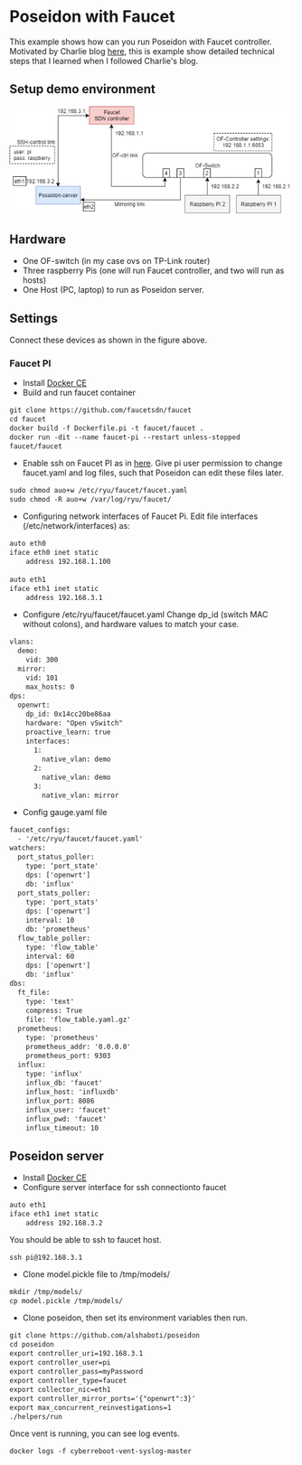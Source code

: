 # Poseidon with Faucet
This example shows how can you run Poseidon with Faucet controller. 
Motivated by Charlie blog [here](https://blog.cyberreboot.org/building-a-software-defined-network-with-raspberry-pis-and-a-zodiac-fx-switch-97184032cdc1),
this is example show detailed technical steps that I learned when I followed Charlie's blog. 
## Setup demo environment 
![alt text](./Poseidon_Faucet.png "Demo setup architecture")
## Hardware
- One OF-switch (in my case ovs on TP-Link router) 
- Three raspberry Pis (one will run Faucet controller, and two will run as hosts)
- One Host (PC, laptop) to run as Poseidon server. 
## Settings
Connect these devices as shown in the figure above.
### Faucet PI
- Install [Docker CE](https://docs.docker.com/engine/installation/linux/docker-ce/debian/) 
- Build and run faucet container
```
git clone https://github.com/faucetsdn/faucet
cd faucet
docker build -f Dockerfile.pi -t faucet/faucet .
docker run -dit --name faucet-pi --restart unless-stopped faucet/faucet
```
- Enable ssh on Faucet PI as in [here](https://www.raspberrypi.org/documentation/remote-access/ssh/). Give pi user permission to change faucet.yaml and log files, such that Poseidon can edit these files later. 
```
sudo chmod auo+w /etc/ryu/faucet/faucet.yaml
sudo chmod -R auo+w /var/log/ryu/faucet/
```
- Configuring network interfaces of Faucet Pi. Edit file interfaces (/etc/network/interfaces) as:
```
auto eth0
iface eth0 inet static
    address 192.168.1.100
    
auto eth1
iface eth1 inet static
    address 192.168.3.1
```
- Configure /etc/ryu/faucet/faucet.yaml
Change dp_id (switch MAC without colons), and hardware values to match your case. 
```
vlans:
  demo:
    vid: 300
  mirror:
    vid: 101
    max_hosts: 0
dps:
  openwrt:
    dp_id: 0x14cc20be86aa
    hardware: "Open vSwitch"
    proactive_learn: true
    interfaces:
      1:
        native_vlan: demo
      2:
        native_vlan: demo
      3:
        native_vlan: mirror
```
- Config gauge.yaml file
```
faucet_configs:
  - '/etc/ryu/faucet/faucet.yaml'
watchers:
  port_status_poller:
    type: ‘port_state'
    dps: ['openwrt']
    db: 'influx'
  port_stats_poller:
    type: 'port_stats'
    dps: ['openwrt']
    interval: 10
    db: 'prometheus'
  flow_table_poller:
    type: 'flow_table'
    interval: 60
    dps: ['openwrt']
    db: 'influx'
dbs:
  ft_file:
    type: 'text'
    compress: True
    file: 'flow_table.yaml.gz'
  prometheus:
    type: 'prometheus'
    prometheus_addr: '0.0.0.0'
    prometheus_port: 9303
  influx:
    type: 'influx'
    influx_db: 'faucet'
    influx_host: 'influxdb'
    influx_port: 8086
    influx_user: 'faucet'
    influx_pwd: 'faucet'
    influx_timeout: 10
```
## Poseidon server
- Install [Docker CE](https://docs.docker.com/engine/installation/linux/docker-ce/ubuntu/)
- Configure server interface for ssh connectionto faucet 
```
auto eth1
iface eth1 inet static
    address 192.168.3.2
```
You should be able to ssh to faucet host.
```
ssh pi@192.168.3.1
```
- Clone model.pickle file to /tmp/models/
```
mkdir /tmp/models/
cp model.pickle /tmp/models/
```
- Clone poseidon, then set its environment variables then run. 
```
git clone https://github.com/alshaboti/poseidon
cd poseidon
export controller_uri=192.168.3.1
export controller_user=pi
export controller_pass=myPassword
export controller_type=faucet
export collector_nic=eth1
export controller_mirror_ports='{"openwrt":3}'
export max_concurrent_reinvestigations=1
./helpers/run
```
Once vent is running, you can see log events. 
```
docker logs -f cyberreboot-vent-syslog-master
```
